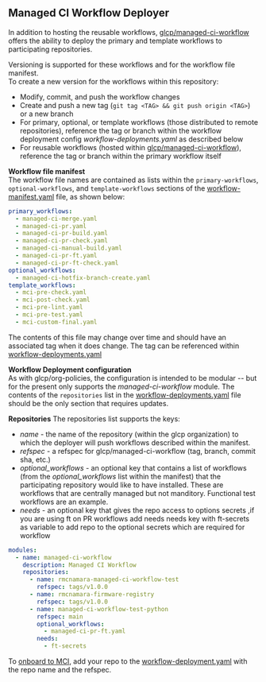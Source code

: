 Managed CI Workflow Deployer
----------------------------
In addition to hosting the reusable workflows, [glcp/managed-ci-workflow](https://github.com/glcp/managed-ci-workflow) 
offers the ability to deploy the primary and template workflows to participating repositories.   

Versioning is supported for these workflows and for the workflow file manifest.    
To create a new version for the workflows within this repository:
- Modify, commit, and push the workflow changes
- Create and push a new tag (`git tag <TAG> && git push origin <TAG>`) or a new branch
- For primary, optional, or template workflows (those distributed to remote repositories), 
  reference the tag or branch within the workflow deployment config 
  *workflow-deployments.yaml* as described below
- For reusable workflows (hosted within [glcp/managed-ci-workflow](https://github.com/glcp/managed-ci-workflow)), 
  reference the tag or branch within the primary workflow itself

**Workflow file manifest**<br>
The workflow file names are contained as lists within the `primary-workflows`, 
`optional-workflows`, and `template-workflows` sections of the 
[workflow-manifest.yaml](https://github.com/glcp/managed-ci-workflow/blob/main/workflow-manifest.yaml) 
file, as shown below:
```yaml
primary_workflows:
  - managed-ci-merge.yaml
  - managed-ci-pr.yaml
  - managed-ci-pr-build.yaml
  - managed-ci-pr-check.yaml
  - managed-ci-manual-build.yaml
  - managed-ci-pr-ft.yaml
  - managed-ci-pr-ft-check.yaml
optional_workflows:
  - managed-ci-hotfix-branch-create.yaml
template_workflows:
  - mci-pre-check.yaml
  - mci-post-check.yaml
  - mci-pre-lint.yaml
  - mci-pre-test.yaml
  - mci-custom-final.yaml
```
The contents of this file may change over time and should have an associated tag when it 
does change.  The tag can be referenced within 
[workflow-deployments.yaml](https://github.com/glcp/managed-ci-workflow/blob/main/workflow-deployment.yaml)

**Workflow Deployment configuration**<br>
As with glcp/org-policies, the configuration is intended to be modular -- but for the present 
only supports the *managed-ci-workflow* module.
The contents of the `repositories` list in the [workflow-deployments.yaml](https://github.com/glcp/managed-ci-workflow/blob/main/workflow-deployment.yaml)
file should be the only section that requires updates.


**Repositories**
The repositories list supports the keys:
- *name* - the name of the repository (within the glcp organization) to which the deployer will push workflows described within the manifest.
- *refspec* - a refspec for glcp/managed-ci-workflow (tag, branch, commit sha, etc.)
- *optional_workflows* - an optional key that contains a list of workflows (from the *optional_workflows* list within the manifest) that the participating repository would like to have installed.    These are workflows that are centrally managed but not manditory.   Functional test workflows are an example.
- *needs* - an optional key that gives the repo access to options secrets ,if you are using ft on PR workflows add needs needs key with ft-secrets as variable to add repo to the optional secrets which are required for workflow


```yaml
modules:
  - name: managed-ci-workflow
    description: Managed CI Workflow
    repositories:
      - name: rmcnamara-managed-ci-workflow-test
        refspec: tags/v1.0.0
      - name: rmcnamara-firmware-registry
        refspec: tags/v1.0.0
      - name: managed-ci-workflow-test-python
        refspec: main
        optional_workflows:
          - managed-ci-pr-ft.yaml
        needs:
          - ft-secrets
```     
To [onboard to MCI](../index), add your repo to the [workflow-deployment.yaml](https://github.com/glcp/managed-ci-workflow/blob/main/workflow-deployment.yaml) 
with the repo name and the refspec. 

